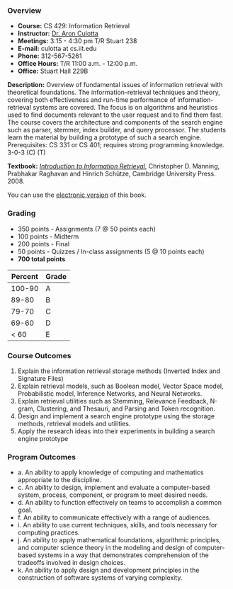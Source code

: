 ### Overview

-   **Course:** CS 429: Information Retrieval
-   **Instructor:** [Dr. Aron Culotta](http://cs.iit.edu/~culotta)
-   **Meetings:** 3:15 - 4:30 pm T/R Stuart 238
-   **E-mail:** culotta at cs.iit.edu
-   **Phone:** 312-567-5261
-   **Office Hours:** T/R 11:00 a.m. - 12:00 p.m.
-   **Office:** Stuart Hall 229B

**Description:** Overview of fundamental issues of information retrieval with theoretical foundations. The information-retrieval techniques and theory, covering both effectiveness and run-time performance of information-retrieval systems are covered. The focus is on algorithms and heuristics used to find documents relevant to the user request and to find them fast. The course covers the architecture and components of the search engine such as parser, stemmer, index builder, and query processor. The students learn the material by building a prototype of such a search engine. Prerequisites: CS 331 or CS 401; requires strong programming knowledge. 3-0-3 (C) (T)

**Textbook:** [*Introduction to Information Retrieval*](http://nlp.stanford.edu/IR-book/), Christopher D. Manning, Prabhakar Raghavan and Hinrich Schütze, Cambridge University Press. 2008.

You can use the [electronic version](http://nlp.stanford.edu/IR-book/) of this book.

### Grading

- 350 points - Assignments (7 @ 50 points each)
- 100 points - Midterm
- 200 points - Final
- 50 points - Quizzes / In-class assignments (5 @ 10 points each)
- **700 total points**

| **Percent** | **Grade** |
|-------------|-----------|
| 100-90      | A         |
| 89-80       | B         |
| 79-70       | C         |
| 69-60       | D         |
| < 60        | E         |



### Course Outcomes

1. Explain the information retrieval storage methods (Inverted Index and Signature Files)
2. Explain retrieval models, such as Boolean model, Vector Space model, Probabilistic model, Inference Networks, and Neural Networks.
3. Explain retrieval utilities such as Stemming, Relevance Feedback, N-gram, Clustering, and Thesauri, and Parsing and Token recognition.
4. Design and implement a search engine prototype using the storage methods, retrieval models and utilities.  
5. Apply the research ideas into their experiments in building a search engine prototype


###  Program Outcomes

- a. An ability to apply knowledge of computing and mathematics appropriate to the discipline.
- c. An ability to design, implement and evaluate a computer-based system, process, component, or program to meet desired needs.
- d. An ability to function effectively on teams to accomplish a common goal.
- f. An ability to communicate effectively with a range of audiences.
- i. An ability to use current techniques, skills, and tools necessary for computing practices.
- j. An ability to apply mathematical foundations, algorithmic principles, and computer science theory in the modeling and design of computer-based systems in a way that demonstrates comprehension of the tradeoffs involved in design choices.
- k. An ability to apply design and development principles in the construction of software systems of varying complexity.
